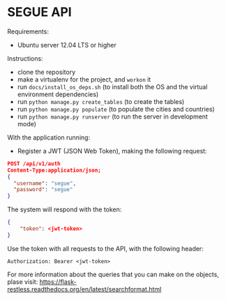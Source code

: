 # SEGUE API

Requirements:
- Ubuntu server 12.04 LTS or higher

Instructions:
- clone the repository
- make a virtualenv for the project, and ```workon``` it
- run ```docs/install_os_deps.sh``` (to install both the OS and the virtual environment dependencies)
- run ```python manage.py create_tables``` (to create the tables)
- run ```python manage.py populate``` (to populate the cities and countries)
- run ```python manage.py runserver``` (to run the server in development mode)

With the application running:
- Register a JWT (JSON Web Token), making the following request:

```json
POST /api/v1/auth
Content-Type:application/json;
{
  "username": "segue",
  "password": "segue"
}
```

The system will respond with the token:

```json
{
    "token": <jwt-token>
}
```

Use the token with all requests to the API, with the following header:
```
Authorization: Bearer <jwt-token>
```

For more information about the queries that you can make on the objects, plase visit: https://flask-restless.readthedocs.org/en/latest/searchformat.html
